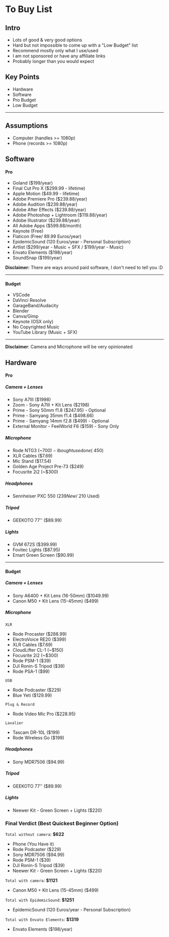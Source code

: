 # To Buy List

## Intro

- Lots of good & very good options
- Hard but not impossible to come up with a "Low Budget" list
- Recommend mostly only what I use/used
- I am not sponsored or have any affiliate links
- Probably longer than you would expect

## Key Points

- Hardware
- Software
- Pro Budget
- Low Budget

---

## Assumptions

- Computer (handles >= 1080p)
- Phone (records >= 1080p)

## Software

#### Pro

- Goland ($199/year)
- Final Cut Pro X ($299.99 - lifetime)
- Apple Motion ($49.99 - lifetime)
- Adobe Premiere Pro ($239.88/year)
- Adobe Audition ($239.88/year)
- Adobe After Effects ($239.88/year)
- Adobe Photoshop + Lightroom ($119.88/year)
- Adobe Illustrator ($239.88/year)
- All Adobe Apps ($599.88/month)
- Keynote (Free)
- Flaticon (Free/ 89.99 Euros/year)
- EpidemicSound (120 Euros/year - Personal Subscription)
- Artlist ($299/year - Music + SFX / $199/year - Music)
- Envato Elements ($198/year)
- SoundSnap ($199/year)

**Disclaimer:** There are ways around paid software, I don't
need to tell you :D

---

#### Budget

- VSCode
- DaVinci Resolve
- GarageBand/Audacity
- Blender
- Canva/Gimp
- Keynote (OSX only)
- No Copyrighted Music
- YouTube Library (Music + SFX)

---

**Disclaimer**: Camera and Microphone will be very opinionated

## Hardware

#### Pro

##### Camera + Lenses

- Sony A7III ($1998)
- Zoom - Sony A7III + Kit Lens ($2198)
- Prime - Sony 50mm f1.8 ($247.95) - Optional
- Prime - Samyang 35mm f1.4 ($498.66)
- Prime - Samyang 14mm f2.8 ($499) - Optional
- External Monitor - FeelWorld F6 ($159) - Sony Only

##### Microphone

- Rode NTG3 (~$700) - I bought used one (~$450)
- XLR Cables ($7.69)
- Mic Stand ($17.54)
- Golden Age Project Pre-73 ($249)
- Focusrite 2i2 (~$300)

##### Headphones

- Sennheiser PXC 550 ($239 New / ~$210 Used)

##### Tripod

- GEEKOTO 77'' ($89.99)

##### Lights

- GVM 672S ($399.99)
- Fovitec Lights ($87.95)
- Emart Green Screen ($90.99)

---

#### Budget

##### Camera + Lenses

- Sony A6400 + Kit Lens (16-50mm) ($1049.99)
- Canon M50 + Kit Lens (15-45mm) ($499)

##### Microphone

`XLR`

- Rode Procaster ($288.99)
- ElectroVoice RE20 ($399)
- XLR Cables ($7.69)
- CloudLifter CL-1 (~$150)
- Focusrite 2i2 (~$300)
- Rode PSM-1 ($39)
- DJI Ronin-S Tripod ($39)
- Rode PSA-1 ($99)

`USB`

- Rode Podcaster ($229)
- Blue Yeti ($129.99)

`Plug & Record`

- Rode Video Mic Pro ($228.95)

`Lavalier`

- Tascam DR-10L ($199)
- Rode Wireless Go ($199)

##### Headphones

- Sony MDR7506 ($94.99)

##### Tripod

- GEEKOTO 77'' ($89.99)

##### Lights

- Neewer Kit - Green Screen + Lights ($220)

### Final Verdict (Best Quickest Beginner Option)

`Total without camera`: **$622**

- Phone (You Have it)
- Rode Podcaster ($229)
- Sony MDR7506 ($94.99)
- Rode PSM-1 ($39)
- DJI Ronin-S Tripod ($39)
- Neewer Kit - Green Screen + Lights ($220)

`Total with camera`: **$1121**

- Canon M50 + Kit Lens (15-45mm) ($499)

`Total with EpidemicSound`: **$1251**

- EpidemicSound (120 Euros/year - Personal Subscription)

`Total with Envato Elements`: **$1319**

- Envato Elements ($198/year)
